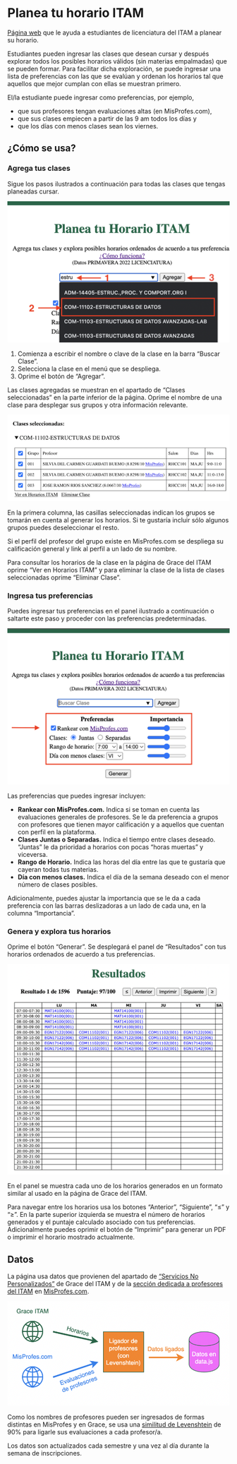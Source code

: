 # Planea tu horario ITAM

[Página web](https://emiliocantuc.github.io) que le ayuda a estudiantes de licenciatura del ITAM a planear su horario.    
    
Estudiantes pueden ingresar las clases que desean cursar y después explorar todos los posibles horarios válidos (sin materias empalmadas) que se pueden formar. Para facilitar dicha exploración, se puede ingresar una lista de preferencias con las que se evalúan y ordenan los horarios tal que aquellos que mejor cumplan con ellas se muestran primero. 

El/la estudiante puede ingresar como preferencias, por ejemplo, 
- que sus profesores tengan evaluaciones altas (en MisProfes.com),
- que sus clases empiecen a partir de las 9 am todos los días y 
- que los días con menos clases sean los viernes.


## ¿Cómo se usa?
### Agrega tus clases

Sigue los pasos ilustrados a continuación para todas las clases que tengas planeadas cursar.

![alt text](readmeAssets/agregarClases.png)


1. Comienza a escribir el nombre o clave de la clase en la barra “Buscar Clase”.
2. Selecciona la clase en el menú que se despliega.
3. Oprime el botón de “Agregar”.



Las clases agregadas se muestran en el apartado de “Clases seleccionadas” en la parte inferior de la página. Oprime el nombre de una clase para desplegar sus grupos y otra información relevante. 

![alt text](readmeAssets/clasesSeleccionadas.png)

En la primera columna, las casillas seleccionadas indican los grupos se tomarán en cuenta al generar los horarios. Si te gustaría incluir sólo algunos grupos puedes deseleccionar el resto. 

Si el perfil del profesor del grupo existe en MisProfes.com se despliega su calificación general y link al perfil a un lado de su nombre. 

Para consultar los horarios de la clase en la página de Grace del ITAM oprime “Ver en Horarios ITAM” y para eliminar la clase de la lista de clases seleccionadas oprime “Eliminar Clase”.

### Ingresa tus preferencias

Puedes ingresar tus preferencias en el panel ilustrado a continuación o saltarte este paso y proceder con las preferencias predeterminadas.

 ![alt text](readmeAssets/preferencias.png)

Las preferencias que puedes ingresar incluyen: 

- **Rankear con MisProfes.com.** Indica si se toman en cuenta las evaluaciones generales de profesores. Se le da preferencia a grupos con profesores que tienen mayor calificación y a aquellos que cuentan con perfil en la plataforma.
- **Clases Juntas o Separadas.** Indica el tiempo entre clases deseado. “Juntas” le da prioridad a horarios con pocas “horas muertas” y viceversa.
- **Rango de Horario.** Indica las horas del día entre las que te gustaría que cayeran todas tus materias. 
- **Día con menos clases.** Indica el día de la semana deseado con el menor número de clases posibles. 


Adicionalmente, puedes ajustar la importancia que se le da a cada preferencia con las barras deslizadoras a un lado de cada una, en la columna “Importancia”.

### Genera y explora tus horarios

Oprime el botón “Generar”. Se desplegará el panel de “Resultados” con tus horarios ordenados de acuerdo a tus preferencias.

 ![alt text](readmeAssets/resultados.png)

En el panel se muestra cada uno de los horarios generados en un formato similar al usado en la página de Grace del ITAM.

Para navegar entre los horarios usa los botones “Anterior”, “Siguiente”, “≤” y “≥”. En la parte superior izquierda se muestra el número de horarios generados y el puntaje calculado asociado con tus preferencias. Adicionalmente puedes oprimir el botón de “Imprimir” para generar un PDF o imprimir el horario mostrado actualmente.

## Datos

La página usa datos que provienen del apartado de [“Servicios No Personalizados”](https://serviciosweb.itam.mx/EDSUP/BWZKSENP.P_MenuServNoPers) de Grace del ITAM y de la [sección dedicada a profesores del ITAM](https://www.misprofesores.com/escuelas/ITAM-Instituto-Tecnologico-Autonomo-de-Mexico_1003) en [MisProfes.com](https://www.misprofesores.com/). 

![alt text](readmeAssets/diagramaDatos.png)

Como los nombres de profesores pueden ser ingresados de formas distintas en MisProfes y en Grace, se usa una [similitud de Levenshtein](https://en.wikipedia.org/wiki/Levenshtein_distance) de 90% para ligarle sus evaluaciones a cada profesor/a.

Los datos son actualizados cada semestre y una vez al día durante la semana de inscripciones.







